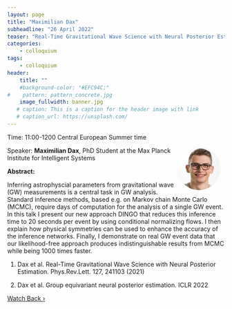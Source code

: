 ```yaml
---
layout: page
title: "Maximilian Dax"
subheadline: "26 April 2022"
teaser: "Real-Time Gravitational Wave Science with Neural Posterior Estimation"
categories:
    - colloquium
tags:
    - colloquium
header:
    title: ""
    #background-color: "#EFC94C;"
#    pattern: pattern_concrete.jpg
    image_fullwidth: banner.jpg
   # caption: This is a caption for the header image with link
   # caption_url: https://unsplash.com/
---
```



Time: 11:00-1200 Central European Summer time


 <img src="../../members/MaximilianDax.jpeg"
     alt="MaximilianDax"
     width="100"
     style="float: right; margin-right: 10px; border-radius:50%;" />

Speaker: **Maximilian Dax**, PhD Student at the Max Planck Institute for Intelligent Systems


**Abstract:** <br/>

Inferring astrophyscial parameters from gravitational wave (GW) measurements is a central task in GW analysis. Standard inference methods, based e.g. on Markov chain Monte Carlo (MCMC), require days of computation for the analysis of a single GW event. In this talk I present our new approach DINGO that reduces this inference time to 20 seconds per event by using conditional normalizing flows. I then explain how physical symmetries can be used to enhance the accuracy of the inference networks. Finally, I demonstrate on real GW event data that our likelihood-free approach produces indistinguishable results from MCMC while being 1000 times faster.

1. Dax et al. Real-Time Gravitational Wave Science with Neural Posterior Estimation. Phys.Rev.Lett. 127, 241103 (2021)

2. Dax et al. Group equivariant neural posterior estimation. ICLR 2022


<a class="radius button small" href="https://drive.google.com/file/d/1Lf11UG088JvazNsdnrFSE34UlBtQk72N/view?usp=sharing">Watch Back ›</a>


[1]: https://bereau.group/
[2]: /blog/
[9]: /contact/
[3]:https://github.com/undark-lab/swyft
[4]:https://arxiv.org/abs/2011.13951
[5]:http://www.mathben.com/
[6]:https://pubs.acs.org/doi/10.1021/acs.jctc.0c00981
[7]:https://github.com/Ensing-Laboratory/FABULOUS
[8]:www.evozyne.com
